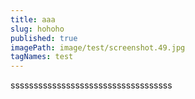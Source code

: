 ```yaml
---
title: aaa
slug: hohoho
published: true
imagePath: image/test/screenshot.49.jpg
tagNames: test
---
```

sssssssssssssssssssssssssssssssssss